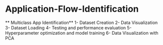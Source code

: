 # Application-Flow-Identification
** Multiclass App Identification**
1- Dataset Creation 2- Data Visualization
3- Dataset Loading
4- Testing and performance evaluation 5- Hyperparameter optimization and model training 6- Data Visualization with PCA
